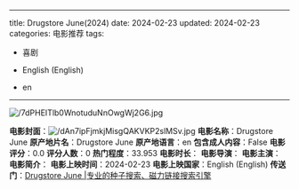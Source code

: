 
---
title: Drugstore June(2024)
date: 2024-02-23
updated: 2024-02-23
categories: 电影推荐
tags:

- 喜剧

- English (English)
- en
---

<img src="https://image.tmdb.org/t/p/original/7dPHEITlb0WnotuduNnOwgWj2G6.jpg" alt="/7dPHEITlb0WnotuduNnOwgWj2G6.jpg" title="/7dPHEITlb0WnotuduNnOwgWj2G6.jpg">

**电影封面**：<img src="https://image.tmdb.org/t/p/w200/dAn7ipFjmkjMisgQAKVKP2slMSv.jpg" alt="/dAn7ipFjmkjMisgQAKVKP2slMSv.jpg" title="/dAn7ipFjmkjMisgQAKVKP2slMSv.jpg">
**电影名称**：Drugstore June
**原产地片名**：Drugstore June
**原产地语言**：en
**包含成人内容**：False
**电影评分**：0.0
**评分人数**：0
**热门程度**：33.953
**电影时长**：
**电影导演**：
**电影主演**：
**电影简介**：
**电影上映时间**：2024-02-23
**电影上映国家**：English (English)
**传送门**：[Drugstore June |专业的种子搜索、磁力链接搜索引擎](https://movie.amd794.com:2083/?search=Drugstore%20June&ordering=&mode=match_phrase&page_size=10&page=1)

